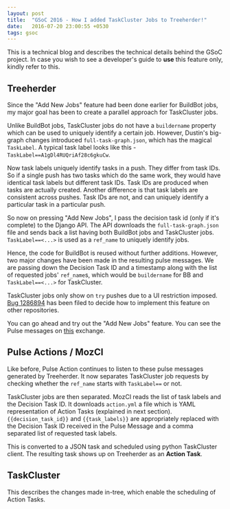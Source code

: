 ```yaml
---
layout: post
title:  "GSoC 2016 - How I added TaskCluster Jobs to Treeherder!"
date:   2016-07-20 23:00:55 +0530
tags: gsoc
---
```


This is a technical blog and describes the technical details behind the GSoC project. In case you wish to see a developer's guide to **use** this feature only, kindly refer to this.

## Treeherder

Since the "Add New Jobs" feature had been done earlier for BuildBot jobs, my major goal has been to create a parallel approach for TaskCluster jobs.

Unlike BuildBot jobs, TaskCluster jobs do not have a `buildername` property which can be used to uniquely identify a certain job. However, Dustin's big-graph changes introduced `full-task-graph.json`, which has the magical `TaskLabel`. A typical task label looks like this - `TaskLabel==A1gDl4RUQriAf28c6gkuCw`.

Now task labels uniquely identify tasks in a push. They differ from task IDs. So if a single push has two tasks which do the same work, they would have identical task labels but different task IDs. Task IDs are produced when tasks are actually created. Another difference is that task labels are consistent across pushes. Task IDs are not, and can uniquely identify a particular task in a particular push.

So now on pressing "Add New Jobs", I pass the decision task id (only if it's complete) to the Django API. The API downloads the `full-task-graph.json` file and sends back a list having both BuildBot jobs and TaskCluster jobs. `TaskLabel==<...>` is used as a `ref_name` to uniquely identify jobs.

Hence, the code for BuildBot is reused without further additions. However, two major changes have been made in the resulting pulse messages. We are passing down the Decision Task ID and a timestamp along with the list of requested jobs' `ref_name`s, which would be `buildername` for BB and `TaskLabel==<...>` for TaskCluster.

TaskCluster jobs only show on `try` pushes due to a UI restriction imposed. [Bug 1286894](https://bugzilla.mozilla.org/show_bug.cgi?id=1286894) has been filed to decide how to implement this feature on other repositories.

You can go ahead and try out the "Add New Jobs" feature. You can see the Pulse messages on [this](https://tools.taskcluster.net/pulse-inspector/#!((exchange:exchange/treeherder/v1/resultset-runnable-job-actions,routingKeyPattern:%23))) exchange.

## Pulse Actions / MozCI

Like before, Pulse Action continues to listen to these pulse messages generated by Treeherder. It now separates TaskCluster job requests by checking whether the `ref_name` starts with `TaskLabel==` or not.

TaskCluster jobs are then separated. MozCI reads the list of task labels and the Decision Task ID. It downloads `action.yml` a file which is YAML representation of Action Tasks (explained in next section). `{{decision_task_id}}` and `{{task_labels}}` are appropriately replaced with the Decision Task ID received in the Pulse Message and a comma separated list of requested task labels.

This is converted to a JSON task and scheduled using python TaskCluster client. The resulting task shows up on Treeherder as an **Action Task**.

## TaskCluster

This describes the changes made in-tree, which enable the scheduling of Action Tasks.